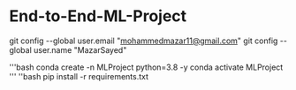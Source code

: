 # End-to-End-ML-Project

git config --global user.email "mohammedmazar11@gmail.com"
git config --global user.name "MazarSayed"

'''bash
conda create -n MLProject python=3.8 -y
conda activate MLProject
'''
''bash
pip install -r requirements.txt